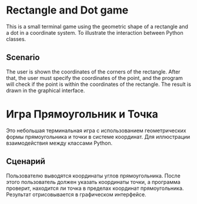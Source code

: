 # Rectangle and Dot game
This is a small terminal game using the geometric shape of a rectangle and a dot in a coordinate system. To illustrate the interaction between Python classes.
## Scenario
The user is shown the coordinates of the corners of the rectangle. After that, the user must specify the coordinates of the point, and the program will check if the point is within the coordinates of the rectangle.
The result is drawn in the graphical interface.

# Игра Прямоугольник и Точка
Это небольшая терминальная игра с использованием геометрических формы прямоугольника и точки в системе координат. Для иллюстрации взаимодействия между классами Python.
## Сценарий
Пользователю выводятся координаты углов прямоугольника. После этого пользователь должен указать координаты точки, а программа проверит, находится ли точка в пределах координат прямоугольника.
Результат отрисовывается в графическом интерфейсе.